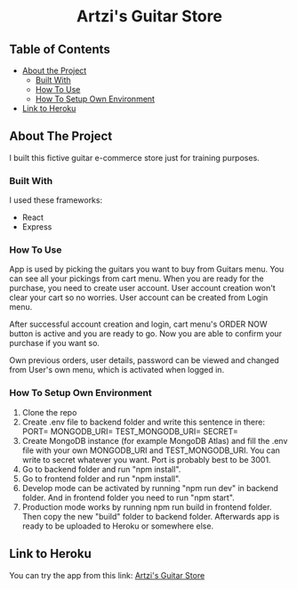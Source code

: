 <h1 align="center">Artzi's Guitar Store</h1>



<!-- TABLE OF CONTENTS -->
## Table of Contents

* [About the Project](#about-the-project)
  * [Built With](#built-with)
  * [How To Use](#how-to-use)
  * [How To Setup Own Environment](#how-to-setup-own-environment)
* [Link to Heroku](#link-to-heroku)




<!-- ABOUT THE PROJECT -->
## About The Project

I built this fictive guitar e-commerce store just for training purposes.

### Built With
I used these frameworks:
  * React
  * Express

### How To Use

App is used by picking the guitars you want to buy from Guitars menu. You can see all your pickings from cart menu.
When you are ready for the purchase, you need to create user account. User account creation won't clear your cart so no worries.
User account can be created from Login menu.

After successful account creation and login, cart menu's ORDER NOW button is active and you are ready to go.
Now you are able to confirm your purchase if you want so.

Own previous orders, user details, password can be viewed and changed from User's own menu, which is activated when logged in.

### How To Setup Own Environment

1. Clone the repo
2. Create .env file to backend folder and write this sentence in there:
  PORT=
  MONGODB_URI=
  TEST_MONGODB_URI=
  SECRET=
3. Create MongoDB instance (for example MongoDB Atlas) and fill the .env file with your own MONGODB_URI and TEST_MONGODB_URI. You can write to secret whatever you want. Port is probably best to be 3001.
4. Go to backend folder and run "npm install".
5. Go to frontend folder and run "npm install".
6. Develop mode can be activated by running "npm run dev" in backend folder. And in frontend folder you need to run "npm start".
7. Production mode works by running npm run build in frontend folder. Then copy the new "build" folder to backend folder. Afterwards app is ready to be uploaded to Heroku or somewhere else.

## Link to Heroku
You can try the app from this link: <a href='https://artzisguitarstore.herokuapp.com/'>Artzi's Guitar Store</a>
